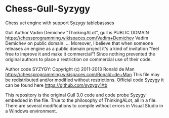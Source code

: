 # Chess-Gull-Syzygy
Chess uci engine with support Syzygy tablebassses

Gull Author Vadim Demichev "ThinkingALot", gull is PUBLIC DOMAIN
https://chessprogramming.wikispaces.com/Vadim+Demichev
Vadim Demichev on public domain:
... Moreover, I believe that when someone releases an engine as a public domain project it's a kind of invitation 
"feel free to improve it and make it commercial"! Since nothing prevented the original authors to place a 
restriction on commercial use of their code.

Author code SYZYGY:
Copyright (c) 2011-2013 Ronald de Man
https://chessprogramming.wikispaces.com/Ronald+de+Man
This file may be redistributed and/or modified without restrictions.
Official code Syzygy it can be found here https://github.com/syzygy1/tb

This repository is the original Gull 3.0 code and code probe Syzygy embedded in the file.
True to the philosophy of ThinkingALot, all in a file.
There are several modifications to compile without errors in Visual Studio in a Windows environment.
